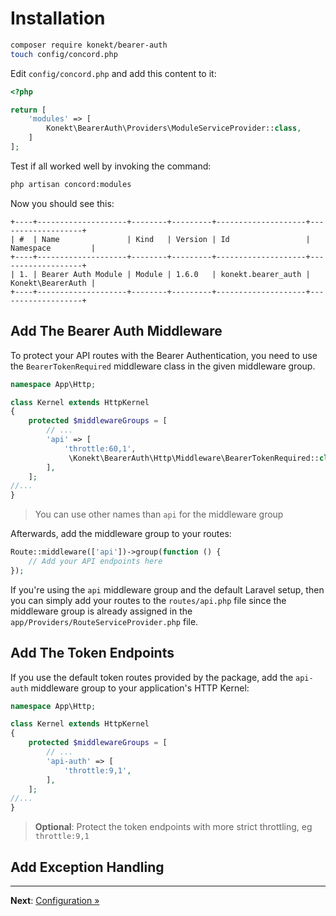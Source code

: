 # Installation

```bash
composer require konekt/bearer-auth
touch config/concord.php
```

Edit `config/concord.php` and add this content to it:

```php
<?php

return [
    'modules' => [
        Konekt\BearerAuth\Providers\ModuleServiceProvider::class,
    ]
];
```

Test if all worked well by invoking the command:

```bash
php artisan concord:modules
```

Now you should see this:

```text
+----+--------------------+--------+---------+--------------------+-------------------+
| #  | Name               | Kind   | Version | Id                 | Namespace         |
+----+--------------------+--------+---------+--------------------+-------------------+
| 1. | Bearer Auth Module | Module | 1.6.0   | konekt.bearer_auth | Konekt\BearerAuth |
+----+--------------------+--------+---------+--------------------+-------------------+
```

## Add The Bearer Auth Middleware

To protect your API routes with the Bearer Authentication, you need to
use the `BearerTokenRequired` middleware class in the given middleware
group.

```php
namespace App\Http;

class Kernel extends HttpKernel
{
    protected $middlewareGroups = [
        // ...
        'api' => [
            'throttle:60,1',
             \Konekt\BearerAuth\Http\Middleware\BearerTokenRequired::class
        ],
    ];
//...
}
```

> You can use other names than `api` for the middleware group

Afterwards, add the middleware group to your routes:

```php
Route::middleware(['api'])->group(function () {
    // Add your API endpoints here
});
```

If you're using the `api` middleware group and the default Laravel setup,
then you can simply add your routes to the `routes/api.php` file since
the middleware group is already assigned in the
`app/Providers/RouteServiceProvider.php` file.

## Add The Token Endpoints

If you use the default token routes provided by the package, add the
`api-auth` middleware group to your application's HTTP Kernel:

```php
namespace App\Http;

class Kernel extends HttpKernel
{
    protected $middlewareGroups = [
        // ...
        'api-auth' => [
            'throttle:9,1',
        ],
    ];
//...
}
```

> **Optional**: Protect the token endpoints with more strict throttling, eg `throttle:9,1`

## Add Exception Handling

---

**Next**: [Configuration &raquo;](configuration.md)
